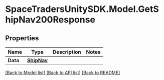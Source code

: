 # SpaceTradersUnitySDK.Model.GetShipNav200Response

## Properties

Name | Type | Description | Notes
------------ | ------------- | ------------- | -------------
**Data** | [**ShipNav**](ShipNav.md) |  | 

[[Back to Model list]](../README.md#documentation-for-models) [[Back to API list]](../README.md#documentation-for-api-endpoints) [[Back to README]](../README.md)

